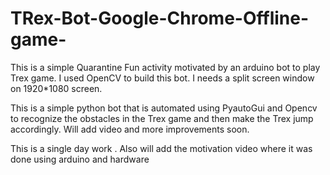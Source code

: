 # TRex-Bot-Google-Chrome-Offline-game-
This is a simple Quarantine Fun activity motivated by an arduino bot to play Trex game. I used OpenCV to build this bot. I needs a split screen window on 1920*1080 screen.

This is a simple python bot that is automated using PyautoGui and Opencv to recognize the obstacles in the Trex game and then make the Trex jump accordingly.
Will add video and more improvements soon.

This is a single day work .
Also will add the motivation video where it  was done using arduino and hardware
